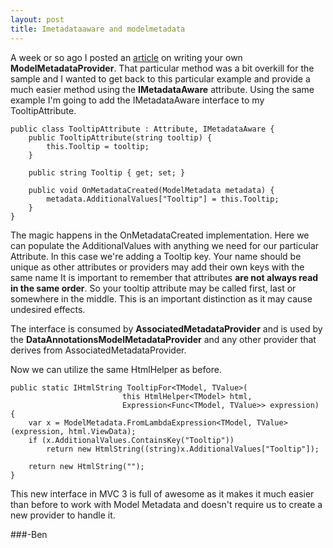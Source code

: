 ```yaml
---
layout: post
title: Imetadataaware and modelmetadata
---
```


A week or so ago I posted an <a href='http://buildstarted.com/2010/09/14/creating-your-own-modelmetadataprovider-to-handle-custom-attributes/'>article</a> on writing your own <strong>ModelMetadataProvider</strong>. That particular method was a bit overkill for the sample and I wanted to get back to this particular example and provide a much easier method using the <strong>IMetadataAware</strong> attribute. Using the same example I'm going to add the IMetadataAware interface to my TooltipAttribute.

    public class TooltipAttribute : Attribute, IMetadataAware {
        public TooltipAttribute(string tooltip) {
            this.Tooltip = tooltip;
        }

        public string Tooltip { get; set; }

        public void OnMetadataCreated(ModelMetadata metadata) {
            metadata.AdditionalValues["Tooltip"] = this.Tooltip;
        }
    }


The magic happens in the OnMetadataCreated implementation. Here we can populate the AdditionalValues with anything we need for our particular Attribute. In this case we're adding a Tooltip key. Your name should be unique as other attributes or providers may add their own keys with the same name It is important to remember that attributes <strong>are not always read in the same order</strong>. So your tooltip attribute may be called first, last or somewhere in the middle. This is an important distinction as it may cause undesired effects.

The interface is consumed by <strong>AssociatedMetadataProvider</strong> and is used by the <strong>DataAnnotationsModelMetadataProvider</strong> and any other provider that derives from AssociatedMetadataProvider.

Now we can utilize the same HtmlHelper as before.

    public static IHtmlString TooltipFor<TModel, TValue>(
                             this HtmlHelper<TModel> html,
                             Expression<Func<TModel, TValue>> expression) {
        var x = ModelMetadata.FromLambdaExpression<TModel, TValue>(expression, html.ViewData);
        if (x.AdditionalValues.ContainsKey("Tooltip"))
            return new HtmlString((string)x.AdditionalValues["Tooltip"]);

        return new HtmlString("");
    }


This new interface in MVC 3 is full of awesome as it makes it much easier than before to work with Model Metadata and doesn't require us to create a new provider to handle it.

###-Ben
